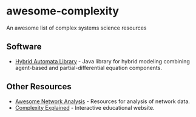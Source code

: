 # awesome-complexity

An awesome list of complex systems science resources

## Software

- [Hybrid Automata Library](https://github.com/MathOnco/HAL) - Java library for hybrid modeling combining agent-based and partial-differential equation components.

## Other Resources

- [Awesome Network Analysis](https://github.com/briatte/awesome-network-analysis) - Resources for analysis of network data.
- [Complexity Explained](https://github.com/sellisd/awesome-complexity) - Interactive educational website.
